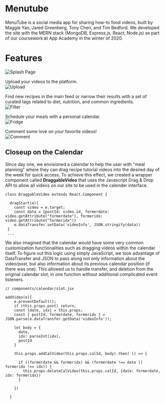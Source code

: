 # Menutube
MenuTube is a social media app for sharing how-to food videos, built by Maggie Yan, Jared Greenberg, Tony Chen, and Tim Bedford. We developed the site with the MERN stack (MongoDB, Express.js, React, Node.js) as part of our coursework at App Academy in the winter of 2020.


# Features
![Splash Page](https://github.com/maggieyam/menutube/blob/media/media/splash-gif.gif)

Upload your videos to the platform.  
![Upload](https://github.com/maggieyam/menutube/blob/media/media/upload.gif)

Find new recipes in the main feed or narrow their results with a set of curated tags related to diet, nutrition, and common ingredients.  
![Filter](https://github.com/maggieyam/menutube/blob/media/media/filter.gif)

Schedule your meals with a personal calendar.  
![Fridge](https://github.com/maggieyam/menutube/blob/media/media/calendar-gif.gif)

Comment some love on your favorite videos!  
![Comment](https://github.com/maggieyam/menutube/blob/media/media/comment.gif)  
  
  
## Closeup on the Calendar
Since day one, we envisioned a calendar to help the user with "meal planning" where they can drag recipe tutorial videos into the desired day of the week for quick access. To achieve this effect, we created a wrapper component called **DraggableVideo** that uses the Javascript Drag & Drop API to allow all videos on our site to be used in the calender interface.

```
class DraggableVideo extends React.Component {

  dragStart(e){
    const video = e.target;
    const data = {postId: video.id, formerdate: video.getAttribute("formerdate"), formeridx: video.getAttribute("formeridx")}
    e.dataTransfer.setData('videoInfo', JSON.stringify(data))
 }
 ...
```

We also imagined that the calendar would have some very common customization functionalities such as dragging videos within the calendar itself. To figure out this logic using simply JavaScript, we took advantage of DataTransfer and JSON to pass along not only information about the video/post, but also information about its previous calendar position (if there was one). This allowed us to handle transfer, and deletion from the original calendar slot, in one function without additional complicated event listeners.

```
// components/calendar/slot.jsx

addVideo(e){
    e.preventDefault();
    if (this.props.post) return;
    const {date, idx} = this.props;
    const { postId, formerdate, formeridx } = JSON.parse(e.dataTransfer.getData('videoInfo'));

    let body = {
      date,
      idx: parseInt(idx),
      postId
    }

    this.props.addCalVideo(this.props.calId, body).then( () => {

      if ((formerdate && formeridx) && (formerdate !== date || formeridx !== idx)) {
        this.props.deleteCalVideo(this.props.calId, {date: formerdate, idx: formeridx})
      }

    })

  }
```